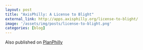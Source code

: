 ```yaml
---
layout: post
title: "AxisPhilly: A License to Blight"
external_link: http://apps.axisphilly.org/license-to-blight/
image: '/assets/img/posts/license-to-blight.png'
categories: [blog]
---
```


Also published on <a href="http://planphilly.com/articles/2013/03/09/part-one-lax-property-tax-enforcement-and-brazen-deadbeat-investors-have-depressed-philadelphia-s-property-tax-base-by-9-5-billion" target="_blank">PlanPhilly</a>